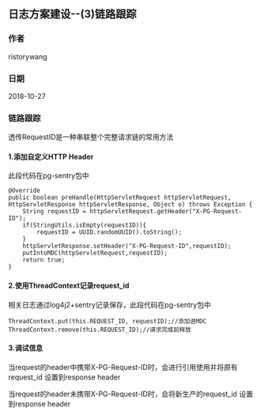 ## 日志方案建设--(3)链路跟踪

### 作者

ristorywang 

### 日期

2018-10-27

### 链路跟踪
透传RequestID是一种串联整个完整请求链的常用方法



#### 1.添加自定义HTTP Header
此段代码在pg-sentry包中


```
@Override
public boolean preHandle(HttpServletRequest httpServletRequest, HttpServletResponse httpServletResponse, Object o) throws Exception {
    String requestID = httpServletRequest.getHeader("X-PG-Request-ID");
    if(StringUtils.isEmpty(requestID)){
        requestID = UUID.randomUUID().toString();
    }
    httpServletResponse.setHeader("X-PG-Request-ID",requestID);
    putIntoMDC(httpServletRequest,requestID);
    return true;
}
```



#### 2.使用ThreadContext记录request_id
相关日志通过log4j2+sentry记录保存，此段代码在pg-sentry包中

```
ThreadContext.put(this.REQUEST_ID, requestID);//添加进MDC
ThreadContext.remove(this.REQUEST_ID);//请求完成前释放
```

#### 3.调试信息
当request的header中携带X-PG-Request-ID时，会进行引用使用并将原有request_id 设置到response header

 当request的header未携带X-PG-Request-ID时，会将新生产的request_id 设置到response header